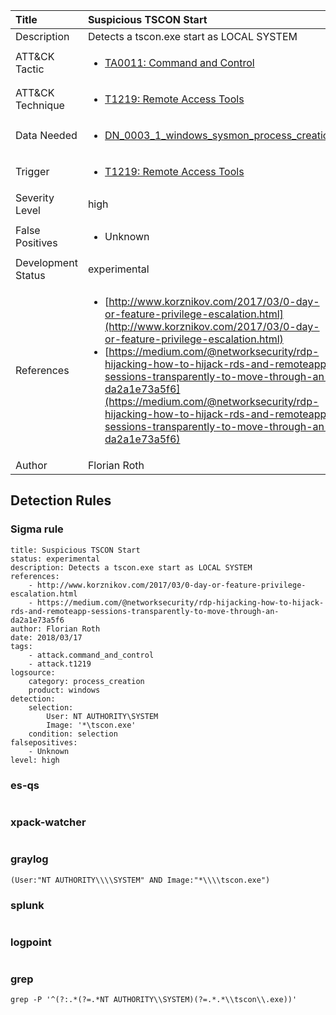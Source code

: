 | Title                | Suspicious TSCON Start                                                                                                                                                 |
|:---------------------|:------------------------------------------------------------------------------------------------------------------------------------------------------------|
| Description          | Detects a tscon.exe start as LOCAL SYSTEM                                                                                                                                           |
| ATT&amp;CK Tactic    | <ul><li>[TA0011: Command and Control](https://attack.mitre.org/tactics/TA0011)</li></ul>  |
| ATT&amp;CK Technique | <ul><li>[T1219: Remote Access Tools](https://attack.mitre.org/techniques/T1219)</li></ul>                             |
| Data Needed          | <ul><li>[DN_0003_1_windows_sysmon_process_creation](../Data_Needed/DN_0003_1_windows_sysmon_process_creation.md)</li></ul>                                                         |
| Trigger              | <ul><li>[T1219: Remote Access Tools](../Triggers/T1219.md)</li></ul>  |
| Severity Level       | high                                                                                                                                                 |
| False Positives      | <ul><li>Unknown</li></ul>                                                                  |
| Development Status   | experimental                                                                                                                                                |
| References           | <ul><li>[http://www.korznikov.com/2017/03/0-day-or-feature-privilege-escalation.html](http://www.korznikov.com/2017/03/0-day-or-feature-privilege-escalation.html)</li><li>[https://medium.com/@networksecurity/rdp-hijacking-how-to-hijack-rds-and-remoteapp-sessions-transparently-to-move-through-an-da2a1e73a5f6](https://medium.com/@networksecurity/rdp-hijacking-how-to-hijack-rds-and-remoteapp-sessions-transparently-to-move-through-an-da2a1e73a5f6)</li></ul>                                                          |
| Author               | Florian Roth                                                                                                                                                |


## Detection Rules

### Sigma rule

```
title: Suspicious TSCON Start
status: experimental
description: Detects a tscon.exe start as LOCAL SYSTEM
references:
    - http://www.korznikov.com/2017/03/0-day-or-feature-privilege-escalation.html
    - https://medium.com/@networksecurity/rdp-hijacking-how-to-hijack-rds-and-remoteapp-sessions-transparently-to-move-through-an-da2a1e73a5f6
author: Florian Roth
date: 2018/03/17
tags:
    - attack.command_and_control
    - attack.t1219
logsource:
    category: process_creation
    product: windows
detection:
    selection:
        User: NT AUTHORITY\SYSTEM
        Image: '*\tscon.exe'
    condition: selection
falsepositives:
    - Unknown
level: high

```





### es-qs
    
```

```


### xpack-watcher
    
```

```


### graylog
    
```
(User:"NT AUTHORITY\\\\SYSTEM" AND Image:"*\\\\tscon.exe")
```


### splunk
    
```

```


### logpoint
    
```

```


### grep
    
```
grep -P '^(?:.*(?=.*NT AUTHORITY\\SYSTEM)(?=.*.*\\tscon\\.exe))'
```



